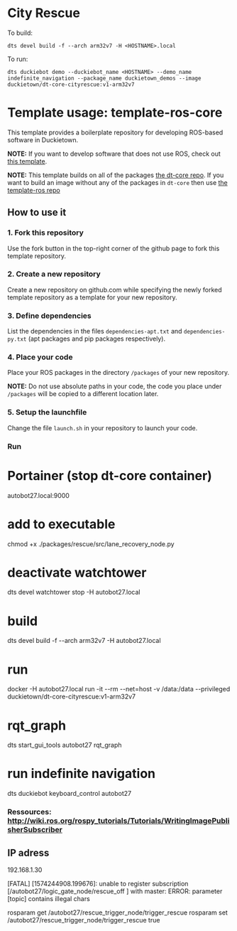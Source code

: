 # City Rescue

To build:
```
dts devel build -f --arch arm32v7 -H <HOSTNAME>.local
```

To run:
```
dts duckiebot demo --duckiebot_name <HOSTNAME> --demo_name indefinite_navigation --package_name duckietown_demos --image duckietown/dt-core-cityrescue:v1-arm32v7
```

# Template usage: template-ros-core

This template provides a boilerplate repository
for developing ROS-based software in Duckietown.

**NOTE:** If you want to develop software that does not use
ROS, check out [this template](https://github.com/duckietown/template-basic).

**NOTE:** This template builds on all of the packages [the dt-core repo](https://github.com/duckietown/dt-core). If you want to build an image without any of the packages in `dt-core` then use [the template-ros repo](https://github.com/duckietown/template-ros)


## How to use it

### 1. Fork this repository

Use the fork button in the top-right corner of the github page to fork this template repository.


### 2. Create a new repository

Create a new repository on github.com while
specifying the newly forked template repository as
a template for your new repository.


### 3. Define dependencies

List the dependencies in the files `dependencies-apt.txt` and
`dependencies-py.txt` (apt packages and pip packages respectively).


### 4. Place your code

Place your ROS packages in the directory `/packages` of
your new repository.

**NOTE:** Do not use absolute paths in your code,
the code you place under `/packages` will be copied to
a different location later.


### 5. Setup the launchfile

Change the file `launch.sh` in your repository to
launch your code.

### Run
# Portainer (stop dt-core container)
autobot27.local:9000
# add to executable
chmod +x ./packages/rescue/src/lane_recovery_node.py
# deactivate watchtower
dts devel watchtower stop -H autobot27.local
# build
dts devel build -f --arch arm32v7 -H autobot27.local
# run
docker -H autobot27.local run -it --rm --net=host -v /data:/data --privileged duckietown/dt-core-cityrescue:v1-arm32v7
# rqt_graph
dts start_gui_tools autobot27
rqt_graph

# run indefinite navigation
dts duckiebot keyboard_control autobot27

### Ressources: http://wiki.ros.org/rospy_tutorials/Tutorials/WritingImagePublisherSubscriber

## IP adress
192.168.1.30

[FATAL] [1574244908.199676]: unable to register subscription [/autobot27/logic_gate_node/rescue_off ] with master: ERROR: parameter [topic] contains illegal chars


rosparam get /autobot27/rescue_trigger_node/trigger_rescue
rosparam set /autobot27/rescue_trigger_node/trigger_rescue true 
